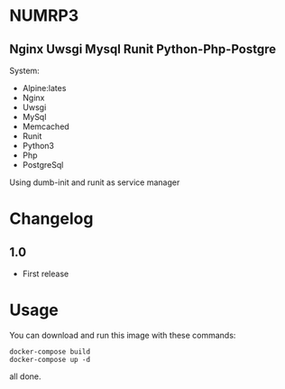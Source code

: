 # NUMRP3
## Nginx Uwsgi Mysql Runit Python-Php-Postgre

System:
- Alpine:lates
- Nginx
- Uwsgi
- MySql
- Memcached
- Runit
- Python3
- Php
- PostgreSql

Using dumb-init and runit as service manager

# Changelog
## 1.0 
- First release

# Usage

You can download and run this image with these commands:

```
docker-compose build
docker-compose up -d
```

all done.
